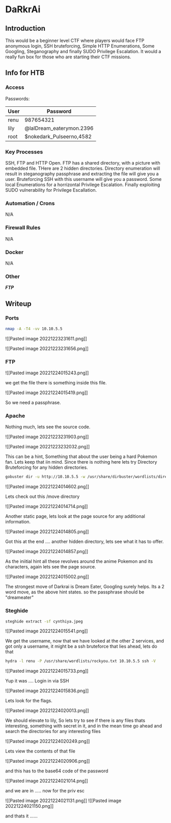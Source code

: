 # DaRkrAi

## Introduction

This would be a beginner level CTF where players would face FTP anonymous login, SSH bruteforcing, Simple HTTP Enumerations, Some Googling, Steganography and finally SUDO Privilege Escalation. It would a really fun box for those who are starting their CTF missions.

## Info for HTB

### Access

Passwords:

| User | Password                            |
| ---- | ----------------------------------- |
| renu | 987654321                           |
| lily | @lalDream_eaterymon.2396            |
| root | $nokedark_Pulseerno,4582 |

### Key Processes

SSH, FTP and HTTP Open. FTP has a shared directory, with a picture with embedded file. THere are 2 hidden directories. Directory enumeration will result in steganography passphrase and extracting the file will give you a user. Bruteforcing SSH with this username will give you a password. Some local Enumerations for a horrizontal Privilege Escalation. Finally exploiting SUDO vulnerability for Privilege Escallation.

### Automation / Crons

N/A

### Firewall Rules

N/A

### Docker

N/A

### Other

***FTP***


## Writeup

### Ports
```bash
nmap -A -T4 -vv 10.10.5.5
```

![[Pasted image 20221223231611.png]]

![[Pasted image 20221223231656.png]]

### FTP

![[Pasted image 20221224015243.png]]

we get the file there is something inside this file.

![[Pasted image 20221224015419.png]]

So we need a passphrase.


### Apache

Nothing much, lets see the source code.

![[Pasted image 20221223231903.png]]

![[Pasted image 20221223232032.png]]

This can be a hint, Something that about the user being a hard Pokemon fan. Lets keep that iin mind.
Since there is nothing here lets try Directory Bruteforcing for any hidden directories.

```bash
gobuster dir -u http://10.10.5.5 -w /usr/share/dirbuster/wordlists/directory-list-lowercase-2.3-medium.txt -t 64
```

![[Pasted image 20221224014602.png]]

Lets check out this /move directory

![[Pasted image 20221224014714.png]]

Another static page, lets look at the page source for any additional information.

![[Pasted image 20221224014805.png]]

Got this at the end .... another hidden directory, lets see what it has to offer.

![[Pasted image 20221224014857.png]]

As the iniitial hint all these revolves around the anime Pokemon and its characters, again lets see the page source.

![[Pasted image 20221224015002.png]]

The strongest move of Darkrai is Dream Eater, Googling surely helps. Its a 2 word move, as the above hint states. so the passphrase should be "dreameater" 

### Steghide

```bash
steghide extract -sf cynthiya.jpeg
```

![[Pasted image 20221224015541.png]]

We get the username, now that we have looked at the other 2 services, and got only a username, it might be a ssh bruteforce that lies ahead, lets do that

```bash
hydra -l renu -P /usr/share/wordlists/rockyou.txt 10.10.5.5 ssh -V
```

![[Pasted image 20221224015733.png]]

Yup it was .... Login in via SSH

![[Pasted image 20221224015836.png]]

Lets look for the flags.

![[Pasted image 20221224020013.png]]

We should elevate to lily, So lets try to see if there is any files thats interesting, something with secret in it, and in the mean time go ahead and search the directories for any interesting files

![[Pasted image 20221224020249.png]]

Lets view the contents of that file

![[Pasted image 20221224020906.png]]

and this has to the base64 code of the password

![[Pasted image 20221224021014.png]]

and we are in ..... now for the priv esc

![[Pasted image 20221224021131.png]]
![[Pasted image 20221224021150.png]]

and thats it ......